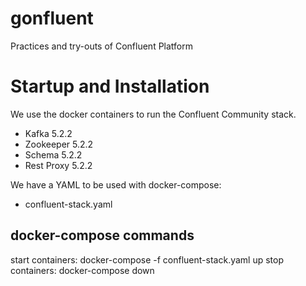 # gonfluent
Practices and try-outs of Confluent Platform

# Startup and Installation
We use the docker containers to run the Confluent Community stack.
- Kafka 5.2.2
- Zookeeper 5.2.2
- Schema 5.2.2
- Rest Proxy 5.2.2

We have a YAML to be used with docker-compose:
- confluent-stack.yaml

## docker-compose commands

start containers: docker-compose -f confluent-stack.yaml up
stop  containers: docker-compose down
